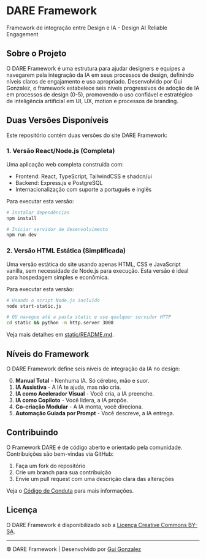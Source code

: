 # DARE Framework

Framework de integração entre Design e IA - Design AI Reliable Engagement

## Sobre o Projeto

O DARE Framework é uma estrutura para ajudar designers e equipes a navegarem pela integração da IA em seus processos de design, definindo níveis claros de engajamento e uso apropriado. Desenvolvido por Gui Gonzalez, o framework estabelece seis níveis progressivos de adoção de IA em processos de design (0-5), promovendo o uso confiável e estratégico de inteligência artificial em UI, UX, motion e processos de branding.

## Duas Versões Disponíveis

Este repositório contém duas versões do site DARE Framework:

### 1. Versão React/Node.js (Completa)

Uma aplicação web completa construída com:
- Frontend: React, TypeScript, TailwindCSS e shadcn/ui
- Backend: Express.js e PostgreSQL
- Internacionalização com suporte a português e inglês

Para executar esta versão:

```bash
# Instalar dependências
npm install

# Iniciar servidor de desenvolvimento
npm run dev
```

### 2. Versão HTML Estática (Simplificada)

Uma versão estática do site usando apenas HTML, CSS e JavaScript vanilla, sem necessidade de Node.js para execução. Esta versão é ideal para hospedagem simples e econômica.

Para executar esta versão:

```bash
# Usando o script Node.js incluído
node start-static.js

# OU navegue até a pasta static e use qualquer servidor HTTP
cd static && python -m http.server 3000
```

Veja mais detalhes em [static/README.md](static/README.md).

## Níveis do Framework

O DARE Framework define seis níveis de integração da IA no design:

0. **Manual Total** - Nenhuma IA. Só cérebro, mão e suor.
1. **IA Assistiva** - A IA te ajuda, mas não cria.
2. **IA como Acelerador Visual** - Você cria, a IA preenche.
3. **IA como Copiloto** - Você lidera, a IA propõe.
4. **Co-criação Modular** - A IA monta, você direciona.
5. **Automação Guiada por Prompt** - Você descreve, a IA entrega.

## Contribuindo

O Framework DARE é de código aberto e orientado pela comunidade. Contribuições são bem-vindas via GitHub:

1. Faça um fork do repositório
2. Crie um branch para sua contribuição
3. Envie um pull request com uma descrição clara das alterações

Veja o [Código de Conduta](https://github.com/guigonzalez/dare-framework/blob/main/CODE_OF_CONDUCT.md) para mais informações.

## Licença

O DARE Framework é disponibilizado sob a [Licença Creative Commons BY-SA](https://creativecommons.org/licenses/by-sa/4.0/).

---

© DARE Framework | Desenvolvido por [Gui Gonzalez](https://br.linkedin.com/in/guigonzalez/pt)